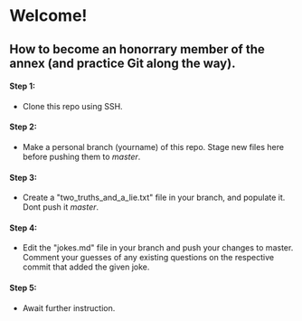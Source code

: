 # Welcome!
## How to become an honorrary member of the annex (and practice Git along the way).

#### Step 1:
  * Clone this repo using SSH.

#### Step 2:
  * Make a personal branch (yourname) of this repo. Stage new files here before pushing them to _master_.
  
#### Step 3:
  * Create a "two_truths_and_a_lie.txt" file in your branch, and populate it. Dont push it _master_.

#### Step 4:
  * Edit the "jokes.md" file in your branch and push your changes to master. Comment your guesses of any existing questions on the respective commit that added the given joke. 
  
#### Step 5:
  * Await further instruction.


